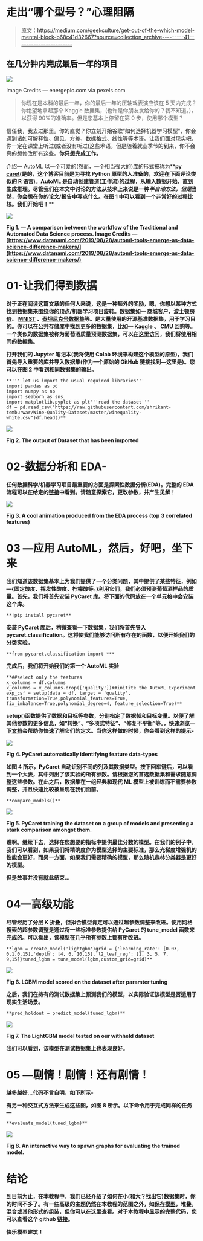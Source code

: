# 走出“哪个型号？”心理阻隔

> 原文：<https://medium.com/geekculture/get-out-of-the-which-model-mental-block-b68c41d32667?source=collection_archive---------41----------------------->

## 在几分钟内完成最后一年的项目

![](img/d5521b73b39b23cd74beceb76472b1a2.png)

Image Credits — energepic.com via pexels.com

> 你现在是本科的最后一年，你的最后一年的压轴戏表演应该在 5 天内完成？你绝望地拿起那个 Kaggle 数据集，(也许是你朋友发给你的？我不知道。)，以获得 90%的准确率。但是您基本上停留在第 0 步，使用哪个模型？

信任我，我去过那里。你的直觉？你立刻开始谷歌“如何选择机器学习模型”，你会遇到诸如可解释性、偏见、方差、数据格式、线性等等术语。让我们面对现实吧，你一定在课堂上听过(或者没有听过)这些术语，但是随着就业季节的到来，你不会真的想修改所有这些。**你只想完成工作。**

介绍— [AutoML](https://towardsdatascience.com/a-brief-introduction-to-automl-4854c76877b6) 以一个可爱的(然而，一个相当强大的)库的形式被称为**[**py caret**](https://pycaret.org/)**(是的，这个博客目前是为寻找 Python 原型的人准备的，欢迎在下面评论类似的 R 语言)。AutoML 是自动创建管道(工作流)的过程，从输入数据开始，直到生成推理。尽管我们在本文中讨论的方法从技术上来说是一种*半自动方法，但是*当然，你会想在你的论文/报告中写点什么。在图 1 中可以看到一个非常好的过程比较。**我们开始吧！******

****![](img/4120421e57d0eb872018cfc4bb1c3092.png)****

****Fig 1\. — A comparison between the workflow of the Traditional and Automated Data Science process. Image Credits — [https://www.datanami.com/2019/08/28/automl-tools-emerge-as-data-science-difference-makers/](https://www.datanami.com/2019/08/28/automl-tools-emerge-as-data-science-difference-makers/)****

# ****01-让我们得到数据****

****对于正在阅读这篇文章的任何人来说，这是一种额外的奖励，嗯，你想以某种方式找到数据集来围绕你的顶点/机器学习项目旋转。数据集如— [商城客户](https://www.kaggle.com/shwetabh123/mall-customers)、[波士顿房价](https://www.cs.toronto.edu/~delve/data/boston/bostonDetail.html)、 [MNIST](http://yann.lecun.com/exdb/mnist/) 、[泰坦尼克号数据集](https://web.stanford.edu/class/archive/cs/cs109/cs109.1166/problem12.html)等。是大量使用的开源基准数据集，用于学习目的。你可以在公共存储库中找到更多的数据集，比如— [Kaggle](http://www.kaggle.com) 、 [CMU 回购](https://guides.library.cmu.edu/machine-learning/datasets)等。一个类似的数据集被称为葡萄酒质量预测数据集，可以在这里[访问](https://github.com/shrikant-temburwar/Wine-Quality-Dataset/blob/master/winequality-white.csv)，我们将使用相同的数据集。****

****打开我们的 Jupyter 笔记本(我将使用 Colab 环境来构建这个模型的原型)，我们首先导入重要的库并导入数据集(作为一个原始的 GitHub 链接找到—这里是)。您可以在图 2 中看到相同数据集的输出。****

```
**''' let us import the usual required libraries'''
import pandas as pd
import numpy as np
import seaborn as sns
import matplotlib.pyplot as plt'''read the dataset'''
df = pd.read_csv("https://raw.githubusercontent.com/shrikant-temburwar/Wine-Quality-Dataset/master/winequality-white.csv")df.head()**
```

****![](img/0985c32cbc0b22ef3aef2b29c28ac370.png)****

****Fig 2\. The output of Dataset that has been imported****

# ****02-数据分析和 EDA-****

****任何数据科学/机器学习项目最重要的方面是探索性数据分析(EDA)。完整的 EDA 流程可以在给定的[链接](https://github.com/choprahetarth/Which-Model/blob/main/WineDataEDA.ipynb)中看到。请随意探索它，更改参数，并产生见解！****

****![](img/dcdac4adccd95908f3f9388a6cbd3d5c.png)****

****Fig 3\. A cool animation produced from the EDA process (top 3 correlated features)****

# ****03 —应用 AutoML，然后，好吧，坐下来****

****我们知道该数据集基本上为我们提供了一个分类问题，其中提供了某些特征，例如—{固定酸度、挥发性酸度、柠檬酸等。}利用它们，我们必须预测葡萄酒样品的质量。首先，我们将首先安装 PyCaret 库。将下面的代码放在一个单元格中会安装这个库。****

```
**!pip install pycaret**
```

****安装 PyCaret 库后，稍微查看一下数据集，我们将首先导入 pycaret.classification。这将使我们能够访问所有存在的函数，以便开始我们的分类实验。****

```
**from pycaret.classification import ***
```

****完成后，我们将开始我们的第一个 AutoML 实验****

```
**##select only the features
x_columns = df.columns
x_columns = x_columns.drop(['quality'])##initite the AutoML Experiment
exp_csf = setup(data = df, target = 'quality',       transformation=True,polynomial_features=True, fix_imbalance=True,polynomial_degree=4, feature_selection=True)**
```

****setup()函数提供了数据和目标等参数，分别指定了数据帧和目标变量。以便了解其他参数的更多信息，如“转换”、“多项式特征”、“修复不平衡”等。，快速浏览一下[文档](https://pycaret.readthedocs.io/en/latest/api/classification.html)会帮助你快速了解它们的定义。当你这样做的时候，你会看到这样的提示-****

****![](img/bf7841ef9d5869a455849662b055ebbd.png)****

****Fig 4\. PyCaret automatically identifying feature data-types****

****如图 4 所示，PyCaret 自动识别不同的列及其数据类型。按下回车键后，可以看到一个大表，其中列出了该实验的所有参数。请根据您的首选数据集和需求随意调整这些参数。在此之后，数据集在一组经典和现代 ML 模型上被训练而不需要参数调整，并且快速比较被呈现在我们面前。****

```
**compare_models()**
```

****![](img/502524b09177dad985caa274bead6f6a.png)****

****Fig 5\. PyCaret training the dataset on a group of models and presenting a stark comparison amongst them.****

****瞧啊。继续下去，选择在您想要的指标中提供最佳分数的模型。在我们的例子中，我们可以看到，如果我们将精确度作为模型选择的主要标准，那么光梯度增强机的性能会更好，而另一方面，如果我们需要精确的模型，那么随机森林分类器是更好的模型。****

****但是故事并没有就此结束…****

# ****04—高级功能****

****尽管经历了分层 K 折叠，但拟合模型肯定可以通过超参数调整来改进。使用网格搜索的超参数调整是通过将一些标准参数提供给 PyCaret 的 tune_model 函数来完成的。可以看出，该模型在几乎所有参数上都有所改进。****

```
**lgbm = create_model('lightgbm')grid = {'learning_rate': [0.03, 0.1,0.15],'depth': [4, 6, 10,15],'l2_leaf_reg': [1, 3, 5, 7, 9,15]}tuned_lgbm = tune_model(lgbm,custom_grid=grid)**
```

****![](img/6207b4b81f7b93830375e705fe44472c.png)****

****Fig 6\. LGBM model scored on the dataset after paramter tuning****

****之后，我们在持有的测试数据集上预测我们的模型，以实际验证该模型是否适用于现实生活场景。****

```
**pred_holdout = predict_model(tuned_lgbm)**
```

****![](img/8410827bf18e395ed9e993595a0ca4d6.png)****

****Fig 7\. The LightGBM model tested on our withheld dataset****

****我们可以看到，该模型在测试数据集上也表现良好。****

# ****05 —剧情！剧情！还有剧情！****

****越多越好…代码不言自明，如下所示-****

****有另一种交互式方法来生成这些图，如图 8 所示。以下命令用于完成同样的任务—****

```
**evaluate_model(tuned_lgbm)**
```

****![](img/d52b7a72bc054316e865d06004dc7351.png)****

****Fig 8\. An interactive way to spawn graphs for evaluating the trained model.****

# ****结论****

****到目前为止，在本教程中，我们已经介绍了如何在小(和大？找出它)数据集时，你的时间不多了。有一些高级的主题仍然在本教程的范围之外，如[保存模型](https://pycaret.org/save-model/)，堆叠，混合或其他形式的组装，但你可以在这里查看。对于本教程中显示的完整代码，您可以查看这个 github [链接](https://github.com/choprahetarth/Which-Model)。****

****快乐模型建筑！****